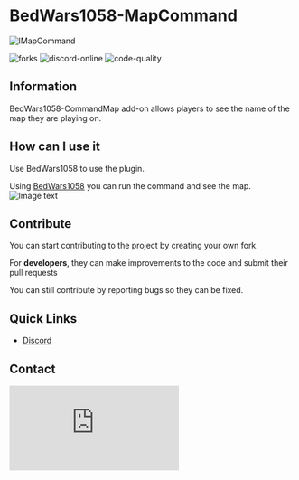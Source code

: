 # BedWars1058-MapCommand
![IMapCommand](https://imgur.com/ViwwdmY.png)

![forks](https://img.shields.io/github/forks/PandhoStg/BedWars1058-MapCommand?color=yellow&style=for-the-badge&logo=github) ![discord-online](https://img.shields.io/discord/871270710214000681?color=blue&logo=discord&label=DISCORD&style=for-the-badge) ![code-quality](https://img.shields.io/codacy/grade/1e1dc3fdb98c43a796424b2c4ed71e98?style=for-the-badge&logo=codacy)

## Information

BedWars1058-CommandMap add-on allows players to see the name of the map they are playing on.

## How can I use it

Use BedWars1058 to use the plugin.

Using [BedWars1058][bedwars1058] you can run the command and see the map.
![Image text](https://imgur.com/Ve2Kxu7.png)

## Contribute

You can start contributing to the project by creating your own fork.

For **developers**, they can make improvements to the code and submit their pull requests

You can still contribute by reporting bugs so they can be fixed.

## Quick Links

- [Discord][discord]

## Contact
[![Discord Server](https://discord.com/api/guilds/1028481009416667136/widget.json?style=banner3)](https://discord.gg/6JRmcXJ3)

[discord]: https://discord.gg/6JRmcXJ3

[bedwars1058]: https://polymart.org/resource/bedwars1058.1152
